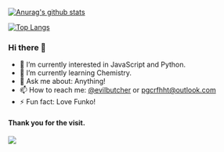 [![Anurag's github stats](https://github-readme-stats.vercel.app/api?username=evilbutcher&show_icons=true)](https://github.com/anuraghazra/github-readme-stats)

[![Top Langs](https://github-readme-stats.vercel.app/api/top-langs/?username=evilbutcher&layout=compact)](https://github.com/anuraghazra/github-readme-stats)

 ### Hi there 👋

 - 🔭 I’m currently interested in JavaScript and Python.
 - 🌱 I’m currently learning Chemistry.
 - 💬 Ask me about: Anything!
 - 📫 How to reach me: [@evilbutcher](https://t.me/evilbutcher) or pgcrfhht@outlook.com
 - ⚡ Fun fact: Love Funko!

#### Thank you for the visit.
![](http://profile-counter.glitch.me/evilbutcher/count.svg)
